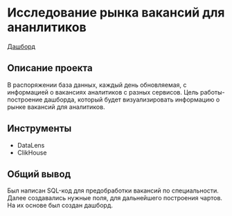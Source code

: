 # Исследование рынка вакансий для ананлитиков
[Дашборд](https://datalens.yandex.ru/zu789v8tj3jco-dreamparser-jobs)
## Описание проекта
В распоряжении база данных, каждый день обновляемая, с информацией о вакансиях аналитиков с разных сервисов. Цель работы- построение дашборда, который будет визуализировать информацию о рынке вакансий для аналитиков.

## Инструменты
- DataLens
- ClikHouse

## Общий вывод
Был написан SQL-код для предобработки вакансий по специальности. Далее создавались нужные поля, для дальнейшего построения чартов. На их основе был создан дашборд. 
